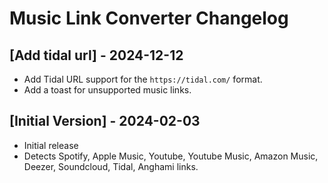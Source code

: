 # Music Link Converter Changelog

## [Add tidal url] - 2024-12-12
- Add Tidal URL support for the `https://tidal.com/` format.
- Add a toast for unsupported music links.

## [Initial Version] - 2024-02-03
- Initial release
- Detects Spotify, Apple Music, Youtube, Youtube Music, Amazon Music, Deezer, Soundcloud, Tidal, Anghami links.
